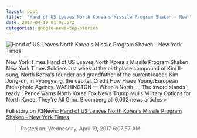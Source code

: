 ```yaml
---
layout: post
title:  "Hand of US Leaves North Korea's Missile Program Shaken - New York Times"
date: 2017-04-19 01:07:57Z
categories: google-news-top-stories
---
```


![Hand of US Leaves North Korea's Missile Program Shaken - New York Times](https://static01.nyt.com/images/2017/04/19/world/19sabotage1/19sabotage1-facebookJumbo.jpg)

New York Times Hand of US Leaves North Korea's Missile Program Shaken New York Times Soldiers last week at the birthplace compound of Kim Il-sung, North Korea's founder and grandfather of the current leader, Kim Jong-un, in Pyongyang, the capital. Credit How Hwee Young/European Pressphoto Agency. WASHINGTON — When a North ... 'The sword stands ready': Pence warns North Korea Fox News Trump Mulls Military Options for North Korea. They're All Grim. Bloomberg all 6,032 news articles »


Full story on F3News: [Hand of US Leaves North Korea's Missile Program Shaken - New York Times](http://www.f3nws.com/n/d4XSU)

> Posted on: Wednesday, April 19, 2017 6:07:57 AM
